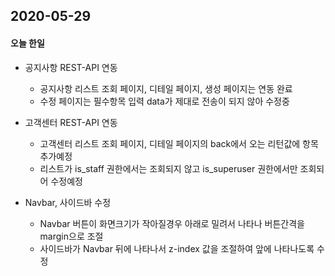 ## 2020-05-29

#### 오늘 한일

- 공지사항 REST-API 연동
  - 공지사항 리스트 조회 페이지, 디테일 페이지, 생성 페이지는 연동 완료
  - 수정 페이지는 필수항목 입력 data가 제대로 전송이 되지 않아 수정중

- 고객센터 REST-API 연동
  - 고객센터 리스트 조회 페이지, 디테일 페이지의 back에서 오는 리턴값에 항목 추가예정
  - 리스트가 is_staff 권한에서는 조회되지 않고 is_superuser 권한에서만 조회되어 수정예정

- Navbar, 사이드바 수정
  - Navbar 버튼이 화면크기가 작아질경우 아래로 밀려서 나타나 버튼간격을 margin으로 조절
  - 사이드바가 Navbar 뒤에 나타나서 z-index 값을 조절하여 앞에 나타나도록 수정

